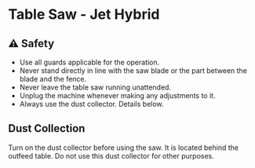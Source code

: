 # Table Saw - Jet Hybrid

## ⚠️ Safety

- Use all guards applicable for the operation.
- Never stand directly in line with the saw blade or the part between the blade and the fence.
- Never leave the table saw running unattended.
- Unplug the machine whenever making any adjustments to it.
- Always use the dust collector. Details below.

## Dust Collection

Turn on the dust collector before using the saw. It is located behind the outfeed table. Do not use this dust collector for other purposes.